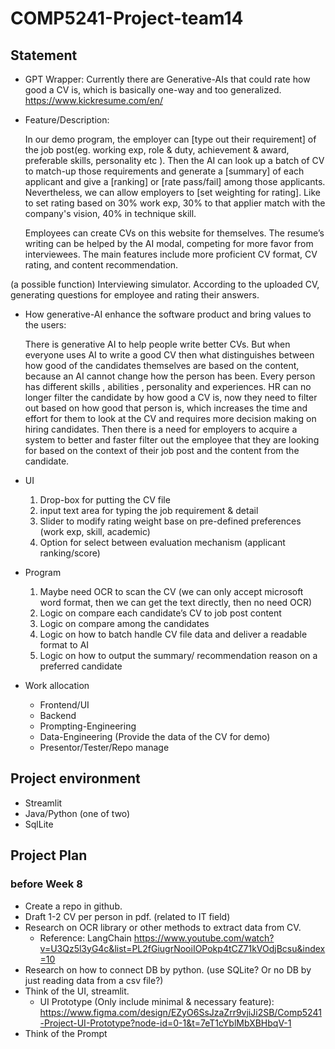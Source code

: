 # COMP5241-Project-team14

## Statement
- GPT Wrapper:
Currently there are Generative-AIs that could rate how good a CV is, which is basically one-way and too generalized.
https://www.kickresume.com/en/

- Feature/Description:
  <p>
     In our demo program, the employer can [type out their requirement] of the job post(eg. working exp, role & duty, achievement & award, preferable skills, personality etc ). Then the AI can look up a batch of CV to match-up those     requirements and generate a [summary] of each applicant and give a [ranking] or [rate pass/fail] among those applicants. Nevertheless, we can allow employers to [set weighting for rating]. Like to set rating based on 30% work exp, 30% to that applier match with the company's vision, 40% in technique skill.
  </p> 
  <p>
    Employees can create CVs on this website for themselves. The resume’s writing can be helped by the AI modal, competing for more favor from interviewees. The main features include more proficient CV format, CV rating, and content recommendation. 
(a possible function) Interviewing simulator. According to the uploaded  CV, generating questions for employee and rating their answers.
  </p>
  
- How generative-AI enhance the software product and bring values to the users:
  <p>
    There is generative AI to help people write better CVs. But when everyone uses AI to write a good CV then what distinguishes between how good of the candidates themselves are based on the content, because an AI cannot change how the person has been. Every person has different skills , abilities , personality and experiences. HR can no longer filter the candidate by how good a CV is, now they need to filter out based on how good that person is, which increases the time and effort for them to look at the CV and requires more decision making on hiring candidates. Then there is a need for employers to acquire a system to better and faster filter out the employee that they are looking for based on the context of their job post and the content from the candidate.
  </p>
  
- UI
  1. Drop-box for putting the CV file
  2. input text area for typing the job requirement & detail
  3. Slider to modify rating weight base on pre-defined preferences (work exp, skill, academic)
  4. Option for select between evaluation mechanism (applicant ranking/score)

- Program
  1. Maybe need OCR to scan the CV (we can only accept microsoft word format, then we can get the text directly, then no need OCR)
  2. Logic on compare each candidate’s CV to job post content
  3. Logic on compare among the candidates
  4. Logic on how to batch handle CV file data and deliver a readable format to AI
  5. Logic on how to output the summary/ recommendation reason on a preferred candidate 

- Work allocation
  + Frontend/UI
  + Backend
  + Prompting-Engineering
  + Data-Engineering (Provide the data of the CV for demo)
  + Presentor/Tester/Repo manage


## Project environment
- Streamlit
- Java/Python (one of two)
- SqlLite

## Project Plan
  ### before Week 8
  + Create a repo in github.
  + Draft 1-2 CV per person in pdf. (related to IT field)
  + Research on OCR library or other methods to extract data from CV.
    + Reference: LangChain https://www.youtube.com/watch?v=U3Qz5l3yG4c&list=PL2fGiugrNooiIOPokp4tCZ71kVOdjBcsu&index=10
  + Research on how to connect DB by python. (use SQLite?  Or no DB by just reading data from a csv file?)
  + Think of the UI, streamlit.
    + UI Prototype (Only include minimal & necessary feature): https://www.figma.com/design/EZyO6SsJzaZrr9vjiJi2SB/Comp5241-Project-UI-Prototype?node-id=0-1&t=7eT1cYblMbXBHbqV-1
  + Think of the Prompt

